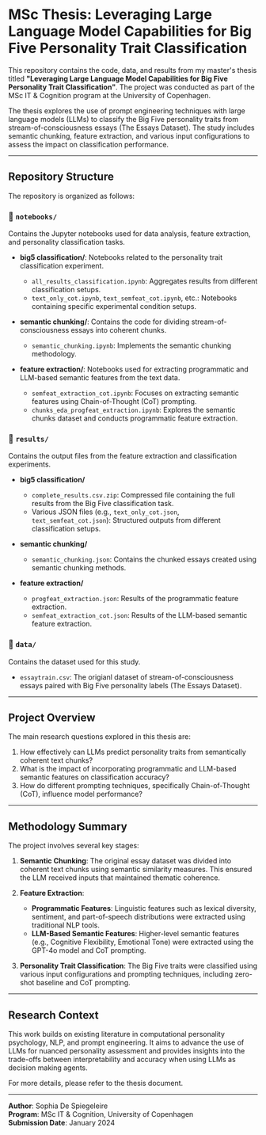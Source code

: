 # MSc Thesis: Leveraging Large Language Model Capabilities for Big Five Personality Trait Classification

This repository contains the code, data, and results from my master's thesis titled **"Leveraging Large Language Model Capabilities for Big Five Personality Trait Classification"**. The project was conducted as part of the MSc IT & Cognition program at the University of Copenhagen.

The thesis explores the use of prompt engineering techniques with large language models (LLMs) to classify the Big Five personality traits from stream-of-consciousness essays (The Essays Dataset). The study includes semantic chunking, feature extraction, and various input configurations to assess the impact on classification performance.

---

## Repository Structure

The repository is organized as follows:

### 📂 `notebooks/`
Contains the Jupyter notebooks used for data analysis, feature extraction, and personality classification tasks.

- **big5 classification/**: Notebooks related to the personality trait classification experiment.
  - `all_results_classification.ipynb`: Aggregates results from different classification setups.
  - `text_only_cot.ipynb`, `text_semfeat_cot.ipynb`, etc.: Notebooks containing specific experimental condition setups.

- **semantic chunking/**: Contains the code for dividing stream-of-consciousness essays into coherent chunks.
  - `semantic_chunking.ipynb`: Implements the semantic chunking methodology.

- **feature extraction/**: Notebooks used for extracting programmatic and LLM-based semantic features from the text data.
  - `semfeat_extraction_cot.ipynb`: Focuses on extracting semantic features using Chain-of-Thought (CoT) prompting.
  - `chunks_eda_progfeat_extraction.ipynb`: Explores the semantic chunks dataset and conducts programmatic feature extraction.

### 📂 `results/`
Contains the output files from the feature extraction and classification experiments.

- **big5 classification/**
  - `complete_results.csv.zip`: Compressed file containing the full results from the Big Five classification task.
  - Various JSON files (e.g., `text_only_cot.json`, `text_semfeat_cot.json`): Structured outputs from different classification setups.

- **semantic chunking/**
  - `semantic_chunking.json`: Contains the chunked essays created using semantic chunking methods.

- **feature extraction/**
  - `progfeat_extraction.json`: Results of the programmatic feature extraction.
  - `semfeat_extraction_cot.json`: Results of the LLM-based semantic feature extraction.

### 📂 `data/`
Contains the dataset used for this study.

- `essaytrain.csv`: The origianl dataset of stream-of-consciousness essays paired with Big Five personality labels (The Essays Dataset). 

---

## Project Overview

The main research questions explored in this thesis are:

1. How effectively can LLMs predict personality traits from semantically coherent text chunks?
2. What is the impact of incorporating programmatic and LLM-based semantic features on classification accuracy?
3. How do different prompting techniques, specifically Chain-of-Thought (CoT), influence model performance?

---

## Methodology Summary

The project involves several key stages:

1. **Semantic Chunking**: The original essay dataset was divided into coherent text chunks using semantic similarity measures. This ensured the LLM received inputs that maintained thematic coherence.

2. **Feature Extraction**:
   - **Programmatic Features**: Linguistic features such as lexical diversity, sentiment, and part-of-speech distributions were extracted using traditional NLP tools.
   - **LLM-Based Semantic Features**: Higher-level semantic features (e.g., Cognitive Flexibility, Emotional Tone) were extracted using the GPT-4o model and CoT prompting.

3. **Personality Trait Classification**: The Big Five traits were classified using various input configurations and prompting techniques, including zero-shot baseline and CoT prompting.

---

## Research Context

This work builds on existing literature in computational personality psychology, NLP, and prompt engineering. It aims to advance the use of LLMs for nuanced personality assessment and provides insights into the trade-offs between interpretability and accuracy when using LLMs as decision making agents.

For more details, please refer to the thesis document.

---

**Author**: Sophia De Spiegeleire  
**Program**: MSc IT & Cognition, University of Copenhagen  
**Submission Date**: January 2024
